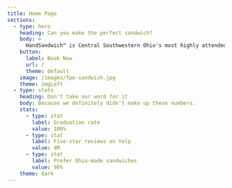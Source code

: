 ```yaml
---
title: Home Page
sections:
  - type: hero
    heading: Can you make the perfect sandwich?
    body: >
      HandSandwich™️ is Central Southwestern Ohio's most highly attended sandwich-making class. Don't delay your ability to craft the perfect sandwich.
    button:
      label: Book Now
      url: /
      theme: default
    image: /images/fpo-sandwich.jpg
    theme: imgLeft
  - type: stats
    heading: Don't take our word for it
    body: Because we definitely didn't make up these numbers.
    stats:
      - type: stat
        label: Graduation rate
        value: 100%
      - type: stat
        label: Five-star reviews on Yelp
        value: 4M
      - type: stat
        label: Prefer Ohio-made sandwiches
        value: 98%
    theme: dark
---
```

